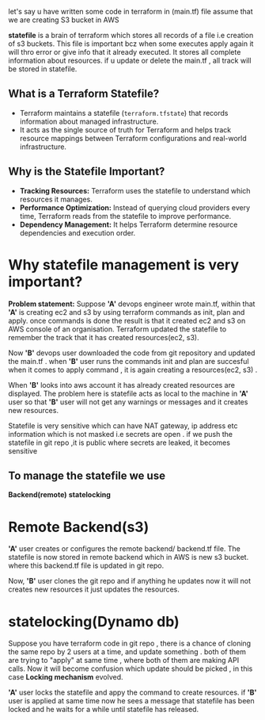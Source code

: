 
let's say u have written some code in terraform in (main.tf) file assume that we are creating S3 bucket in AWS

**statefile** is a brain of terraform which stores all records of a file i.e creation of s3 buckets. 
This file is important bcz when some executes apply again it will thro error or give info that it already executed.
It stores all complete information about resources. if u update or delete the  main.tf , all track will be stored in statefile.

## **What is a Terraform Statefile?**
- Terraform maintains a statefile (`terraform.tfstate`) that records information about managed infrastructure.
- It acts as the single source of truth for Terraform and helps track resource mappings between Terraform configurations and real-world infrastructure.

## **Why is the Statefile Important?**
- **Tracking Resources:** Terraform uses the statefile to understand which resources it manages.
- **Performance Optimization:** Instead of querying cloud providers every time, Terraform reads from the statefile to improve performance.
- **Dependency Management:** It helps Terraform determine resource dependencies and execution order.



# **Why statefile management is very important?**

**Problem statement:** Suppose **'A'** devops engineer wrote main.tf, within that **'A'** is creating ec2 and s3 by using terraform commands as init, plan and apply. once commands is done the result is that it created ec2 and s3 on AWS console of an organisation. Terraform updated the statefile to remember the track that it has created resources(ec2, s3).

Now **'B'** devops user downloaded the code from git repository and updated the main.tf . when **'B'** user runs the commands init and plan are succesful when it comes to apply command , it is again creating a resources(ec2, s3) . 

When **'B'** looks into aws account it has already created resources are displayed. The problem here is statefile acts  as local to the machine in **'A'** user so that **'B'** user will not get any warnings or messages and it creates new resources.

Statefile is very sensitive which can have NAT gateway, ip address etc information which is not masked i.e secrets are open . if we push the statefile in git repo ,it is public where secrets are leaked, it becomes sensitive

## To manage the statefile we use

**Backend(remote)**
**statelocking**


# **Remote Backend**(s3)

**'A'** user creates or configures the remote backend/ backend.tf file. The statefile is now stored in remote backend which in AWS is new s3 bucket. where this backend.tf file is updated in git repo.

Now, **'B'** user clones the git repo and if anything he updates now it will not creates new resources it just updates the resources.


# **statelocking**(Dynamo db)

Suppose you have terraform code in git repo , there is a chance of cloning the same repo by 2 users at a time, and update something . both of them are trying to "apply" at same time , where both of them are making API calls. Now it will become confusion which update should be picked , in this case **Locking mechanism** evolved.

**'A'** user locks the statefile and appy the command to create resources. if **'B'** user is applied at same time now he sees a message that statefile has been locked and he waits for a while until statefile has released.




